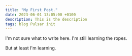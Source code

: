 ```yaml
---
title: "My First Post."
date: 2023-06-01 13:05:00 +0100
description: This is the description
tags: blog Pulsar init
---
```

I'm not sure what to write here. I'm still learning the ropes.

But at least I'm learning.
